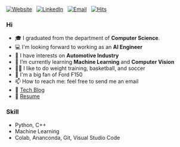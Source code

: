 [![Website](https://img.shields.io/badge/Website-dlgur1994.github.io-success?style=round&logo=safari)](https://dlgur1994.github.io/)&nbsp;&nbsp;
[![LinkedIn](https://img.shields.io/badge/LinkedIn-Brian.H.Lee-blue?style=round&logo=linkedin)](https://www.linkedin.com/in/brian-hyuk-lee-/)&nbsp;&nbsp;
[![Email](https://img.shields.io/badge/Email-sydbne@gmail.com-red?style=round&logo=gmail)](mailto:sydbne17@gmail.com)&nbsp;&nbsp;
[![Hits](https://hits.seeyoufarm.com/api/count/incr/badge.svg?url=https%3A%2F%2Fgithub.com%2Fdlgur1994%2Fdlgur1994&count_bg=Orange&title_bg=%23555555&icon=awesomelists.svg&icon_color=success&title=visits&edge_flat=false)](https://hits.seeyoufarm.com)

### Hi
- 🎓 I graduated from the department of **Computer Science**.
- 💻 I'm looking forward to working as an **AI Engineer**
- 👀 I have interests on **Automotive Industry**
- 🌱 I’m currently learning **Machine Learning** and **Computer Vision**
- 💪🏽 I like to do weight training, basketball, and soccer
- 🚗 I'm a big fan of Ford F150
- 📫 How to reach me: feel free to send me an email
- 📕 [Tech Blog](https://dlgur1994.github.io)
- 🧾 [Resume](https://github.com/dlgur1994/dlgur1994/blob/main/resume.pdf)

### Skill
- Python, C++
- Machine Learning
- Colab, Ananconda, Git, Visual Studio Code

<!-- [![GitHub stats](https://github-readme-stats.vercel.app/api?username=dlgur1994&show_icons=true&theme=gruvbox)](https://github.com/anuraghazra/github-readme-stats) -->